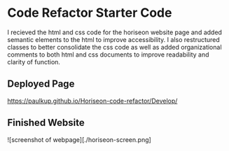 # Code Refactor Starter Code
I recieved the html and css code for the horiseon website page and added semantic elements to the html to improve accessibility.  I also restructured classes to better consolidate the css code as well as added organizational comments to both html and css documents to improve readability and clarity of function.

## Deployed Page
https://paulkup.github.io/Horiseon-code-refactor/Develop/
## Finished Website
![screenshot of webpage][./horiseon-screen.png]
